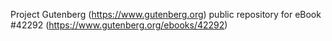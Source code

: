 Project Gutenberg (https://www.gutenberg.org) public repository for eBook #42292 (https://www.gutenberg.org/ebooks/42292)
